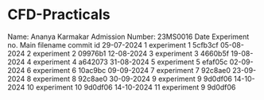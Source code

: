 # CFD-Practicals
Name:    Ananya Karmakar
Admission Number:    23MS0016
Date            Experiment no.     Main filename      commit id
29-07-2024           1              experiment 1       5cfb3cf
05-08-2024           2              experiment 2       09976b1
12-08-2024           3              experiment 3       4660b5f
19-08-2024           4              experiment 4       a642073
31-08-2024           5              experiment 5       efaf05c
02-09-2024           6              experiment 6       10ac9bc
09-09-2024           7              experiment 7       92c8ae0
23-09-2024           8              experiment 8       92c8ae0
30-09-2024           9              experiment 9       9d0df06
14-10-2024           10             experiment 10      9d0df06
14-10-2024           11             experiment 9       9d0df06
